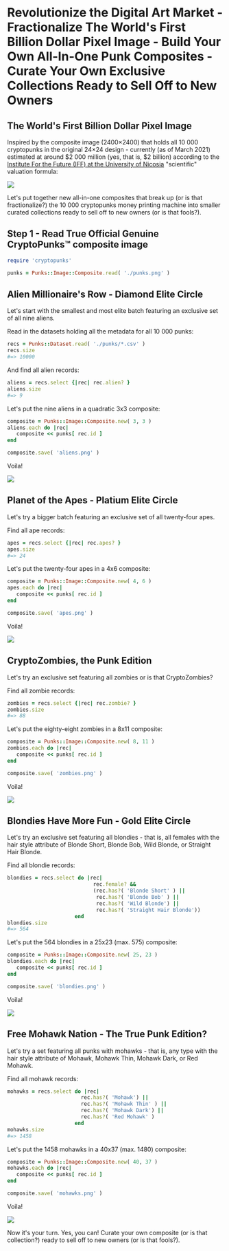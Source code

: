 # Revolutionize the Digital Art Market - Fractionalize The World's First Billion Dollar Pixel Image - Build Your Own All-In-One Punk Composites - Curate Your Own Exclusive Collections Ready to Sell Off to New Owners




## The World's First Billion Dollar Pixel Image

Inspired by the composite image (2400×2400) that holds all 10 000 cryptopunks
in the original 24×24 design -  currently (as of March 2021) estimated
at around $2 000 million (yes, that is, $2 billion)
according to the [Institute For the Future (IFF) at the University of Nicosia](https://nftvaluations.com/cryptopunks) "scientific" valuation formula:

![](https://github.com/cryptopunksnotdead/awesome-cryptopunks-bubble/raw/master/i/punks-zoom.png)


Let's put together new all-in-one composites that break up
(or is that fractionalize?)
the 10 000 cryptopunks money printing machine into smaller
curated collections ready to sell off to new owners
(or is that fools?).



## Step 1 -  Read True Official Genuine CryptoPunks™ composite image


``` ruby
require 'cryptopunks'

punks = Punks::Image::Composite.read( './punks.png' )
```



## Alien Millionaire's Row - Diamond Elite Circle

Let's start with the smallest and most elite batch
featuring an exclusive set of all nine aliens.


Read in the datasets holding all the metadata for all 10 000 punks:

``` ruby
recs = Punks::Dataset.read( './punks/*.csv' )
recs.size
#=> 10000
```

And find all alien records:

``` ruby
aliens = recs.select {|rec| rec.alien? }
aliens.size
#=> 9
```

Let's put the nine aliens in a quadratic 3x3 composite:

``` ruby
composite = Punks::Image::Composite.new( 3, 3 )
aliens.each do |rec|
   composite << punks[ rec.id ]
end

composite.save( 'aliens.png' )
```

Voila!

![](i/aliens.png)




## Planet of the Apes - Platium Elite Circle

Let's try a bigger batch
featuring an exclusive set of all twenty-four apes.

Find all ape records:

``` ruby
apes = recs.select {|rec| rec.apes? }
apes.size
#=> 24
```

Let's put the twenty-four apes in a 4x6 composite:

``` ruby
composite = Punks::Image::Composite.new( 4, 6 )
apes.each do |rec|
   composite << punks[ rec.id ]
end

composite.save( 'apes.png' )
```

Voila!

![](i/apes.png)




## CryptoZombies, the Punk Edition

Let's try an exclusive set featuring all zombies
or is that CryptoZombies?

Find all zombie records:

``` ruby
zombies = recs.select {|rec| rec.zombie? }
zombies.size
#=> 88
```

Let's put the eighty-eight zombies in a 8x11 composite:

``` ruby
composite = Punks::Image::Composite.new( 8, 11 )
zombies.each do |rec|
   composite << punks[ rec.id ]
end

composite.save( 'zombies.png' )
```

Voila!

![](i/zombies.png)



## Blondies Have More Fun - Gold Elite Circle

Let's try an exclusive set featuring all blondies -
that is, all females with the hair style attribute of
Blonde Short, Blonde Bob, Wild Blonde, or Straight Hair Blonde.

Find all blondie records:

``` ruby
blondies = recs.select do |rec|
                            rec.female? &&
                            (rec.has?( 'Blonde Short' ) ||
                             rec.has?( 'Blonde Bob' ) ||
                             rec.has?( 'Wild Blonde') ||
                             rec.has?( 'Straight Hair Blonde'))
                      end
blondies.size
#=> 564
```

Let's put the 564 blondies in a 25x23 (max. 575) composite:


``` ruby
composite = Punks::Image::Composite.new( 25, 23 )
blondies.each do |rec|
   composite << punks[ rec.id ]
end

composite.save( 'blondies.png' )
```

Voila!

![](i/blondies.png)



## Free Mohawk Nation - The True Punk Edition?

Let's try a set featuring all punks with mohawks -
that is, any type with the hair style attribute of
Mohawk, Mohawk Thin, Mohawk Dark, or Red Mohawk.

Find all mohawk records:

``` ruby
mohawks = recs.select do |rec|
                        rec.has?( 'Mohawk') ||
                        rec.has?( 'Mohawk Thin' ) ||
                        rec.has?( 'Mohawk Dark') ||
                        rec.has?( 'Red Mohawk' )
                      end
mohawks.size
#=> 1458
```

Let's put the 1458 mohawks in a 40x37 (max. 1480) composite:

``` ruby
composite = Punks::Image::Composite.new( 40, 37 )
mohawks.each do |rec|
   composite << punks[ rec.id ]
end

composite.save( 'mohawks.png' )
```

Voila!

![](i/mohawks.png)





Now it's your turn. Yes, you can! Curate your own composite (or is that collection?)
ready to sell off to new owners (or is that fools?).
